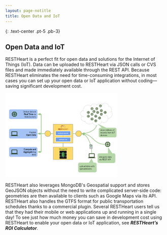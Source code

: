 ```yaml
---
layout: page-notitle
title: Open Data and IoT
---
```

{: .text-center .pt-5 .pb-3}
## Open Data and IoT


RESTHeart is a perfect fit for open data and solutions for the Internet of Things (IoT). Data can be uploaded to RESTHeart via JSON calls or CVS files and made immediately available through the REST API. Because RESTHeart eliminates the need for time-consuming integrations, in most cases you can set up your open data or IoT application without coding—saving significant development cost.

<img src="/images/restheart-open-data-and-iot.svg" width="70%" height="auto" class="mx-auto d-block img-responsive" />

RESTHeart also leverages MongoDB's Geospatial support and stores GeoJSON objects without the need to write complicated server-side code: geometries are then available to clients such as Google Maps via its API.
RESTHeart also handles the GTFS format for public transportation schedules thanks to a commercial plugin.
Several RESTHeart users tell us that they had their mobile or web applications up and running in a single day!
To see just how much money you can save in development cost using RESTHeart to enable your open data or IoT application, see ***RESTHeart’s ROI Calculator***.